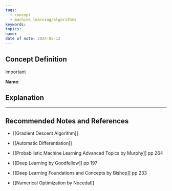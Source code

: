 ```yaml
---
tags:
  - concept
  - machine_learning/algorithms
keywords: 
topics: 
name: 
date of note: 2024-05-12
---
```


## Concept Definition

>[!important]
>**Name**: 



## Explanation





-----------
##  Recommended Notes and References

- [[Gradient Descent Algorithm]]
- [[Automatic Differentiation]]

- [[Probabilistic Machine Learning Advanced Topics by Murphy]] pp 264
- [[Deep Learning by Goodfellow]] pp 197
- [[Deep Learning Foundations and Concepts by Bishop]] pp 233

- [[Numerical Optimization by Nocedal]]